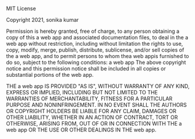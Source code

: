 MIT License

Copyright 2021, sonika kumar

Permission is hereby granted, free of charge, to any person obtaining a copy of this a web app and associated documentation files, to deal in the a web app without restriction, including without limitation the rights to use, copy, modify, merge, publish, distribute, sublicense, and/or sell copies of the a web app, and to permit persons to whom thea web appis furnished to do so, subject to the following conditions: a web app The above copyright notice and this permission notice shall be included in all copies or substantial portions of the web app.

THE a web app IS PROVIDED "AS IS", WITHOUT WARRANTY OF ANY KIND, EXPRESS OR IMPLIED, INCLUDING BUT NOT LIMITED TO THE WARRANTIES OF MERCHANTABILITY, FITNESS FOR A PARTICULAR PURPOSE AND NONINFRINGEMENT. IN NO EVENT SHALL THE AUTHORS OR COPYRIGHT HOLDERS BE LIABLE FOR ANY CLAIM, DAMAGES OR OTHER LIABILITY, WHETHER IN AN ACTION OF CONTRACT, TORT OR OTHERWISE, ARISING FROM, OUT OF OR IN CONNECTION WITH THE a web app OR THE USE OR OTHER DEALINGS IN THE web app.
